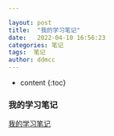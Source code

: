 ```yaml
---

layout: post
title:  "我的学习笔记"
date:   2022-04-10 16:56:23
categories: 笔记
tags:  笔记
author: ddmcc
---
```


* content
{:toc}



### 我的学习笔记

[我的学习笔记](https://study.ddmcc.cn/)